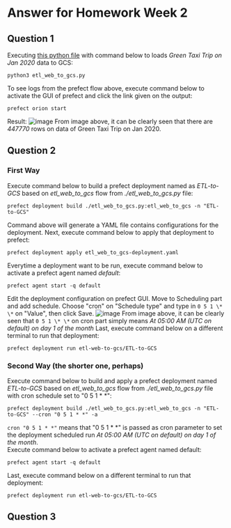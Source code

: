 # Answer for Homework Week 2

## Question 1
Executing [this python file](https://github.com/ahmdxrzky/de-zoomcamp-2023/blob/main/week2/etl_web_to_gcs.py) with command below to loads _Green Taxi Trip on Jan 2020_ data to GCS:
```
python3 etl_web_to_gcs.py
```
To see logs from the prefect flow above, execute command below to activate the GUI of prefect and click the link given on the output:
```
prefect orion start
```
Result:
![image](https://user-images.githubusercontent.com/99194827/216642020-bb3901f8-88cd-478d-bfa5-f35fa2425867.png)
From image above, it can be clearly seen that there are _447770_ rows on data of Green Taxi Trip on Jan 2020.

## Question 2
### First Way
Execute command below to build a prefect deployment named as _ETL-to-GCS_ based on _etl_web_to_gcs_ flow from _./etl_web_to_gcs.py_ file:
```
prefect deployment build ./etl_web_to_gcs.py:etl_web_to_gcs -n "ETL-to-GCS"
```
Command above will generate a YAML file contains configurations for the deployment. Next, execute command below to apply that deployment to prefect:
```
prefect deployment apply etl_web_to_gcs-deployment.yaml
```
Everytime a deployment want to be run, execute command below to activate a prefect agent named _default_:
```
prefect agent start -q default
```
Edit the deployment configuration on prefect GUI. Move to Scheduling part and add schedule. Choose "cron" on "Schedule type" and type in ```0 5 1 \* \*``` on "Value", then click Save.
![image](https://user-images.githubusercontent.com/99194827/216657927-97a8eb6b-8188-4167-b2bf-8d7ec39de41e.png)
From image above, it can be clearly seen that ```0 5 1 \* \*``` on cron part simply means _At 05:00 AM (UTC on default) on day 1 of the month_
Last, execute command below on a different terminal to run that deployment:
```
prefect deployment run etl-web-to-gcs/ETL-to-GCS
```

### Second Way (the shorter one, perhaps)
Execute command below to build and apply a prefect deployment named _ETL-to-GCS_ based on _etl_web_to_gcs_ flow from _./etl_web_to_gcs.py_ file with cron schedule set to "0 5 1 * *":
```
prefect deployment build ./etl_web_to_gcs.py:etl_web_to_gcs -n "ETL-to-GCS" --cron "0 5 1 * *" -a
```
```cron "0 5 1 * *"``` means that "0 5 1 \* \*" is passed as cron parameter to set the deployment scheduled run _At 05:00 AM (UTC on default) on day 1 of the month_.<br>
Execute command below to activate a prefect agent named default:
```
prefect agent start -q default
```
Last, execute command below on a different terminal to run that deployment:
```
prefect deployment run etl-web-to-gcs/ETL-to-GCS
```

## Question 3

